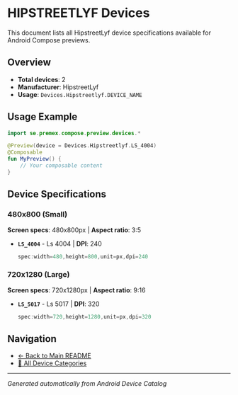 # HIPSTREETLYF Devices

This document lists all HipstreetLyf device specifications available for Android Compose previews.

## Overview

- **Total devices**: 2
- **Manufacturer**: HipstreetLyf
- **Usage**: `Devices.Hipstreetlyf.DEVICE_NAME`

## Usage Example

```kotlin
import se.premex.compose.preview.devices.*

@Preview(device = Devices.Hipstreetlyf.LS_4004)
@Composable
fun MyPreview() {
    // Your composable content
}
```

## Device Specifications

### 480x800 (Small)

**Screen specs**: 480x800px | **Aspect ratio**: 3:5

- **`LS_4004`** - Ls 4004 | **DPI**: 240
  ```kotlin
  spec:width=480,height=800,unit=px,dpi=240
  ```

### 720x1280 (Large)

**Screen specs**: 720x1280px | **Aspect ratio**: 9:16

- **`LS_5017`** - Ls 5017 | **DPI**: 320
  ```kotlin
  spec:width=720,height=1280,unit=px,dpi=320
  ```

## Navigation

- [← Back to Main README](../../README.md)
- [📱 All Device Categories](../README.md)

---
*Generated automatically from Android Device Catalog*

